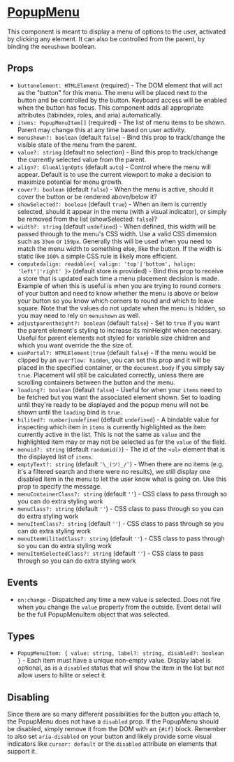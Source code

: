# [PopupMenu](./../src/lib/components/PopupMenu.svelte)

This component is meant to display a menu of options to the user, activated by clicking
any element. It can also be controlled from the parent, by binding the `menushown` boolean.

## Props
* `buttonelement: HTMLElement` (required) - The DOM element that will act as the "button" for this menu. The menu will be placed next to the button and be controlled by the button. Keyboard access will be enabled when the button has focus. This component adds all appropriate attributes (tabindex, roles, and aria) automatically.
* `items: PopupMenuItem[]` (required) - The list of menu items to be shown. Parent may change this at any time based on user activity.
* `menushown?: boolean` (default `false`) - Bind this prop to track/change the visible state of the menu from the parent.
* `value?: string` (default no selection) - Bind this prop to track/change the currently selected value from the parent.
* `align?: GlueAlignOpts` (default `auto`) - Control where the menu will appear. Default is to use the current viewport to make a decision to maximize potential for menu growth.
* `cover?: boolean` (default `false`) - When the menu is active, should it cover the button or be rendered above/below it?
* `showSelected?: boolean` (default `true`) - When an item is currently selected, should it appear in the menu (with a visual indicator), or simply be removed from the list (showSelected: `false`)?
* `width?: string` (default `undefined`) - When defined, this width will be passed through to the menu's CSS width. Use a valid CSS dimension such as `33em` or `159px`. Generally this will be used when you need to match the menu width to something else, like the button. If the width is static like `100%` a simple CSS rule is likely more efficient.
* `computedalign: readable<{ valign: 'top'|'bottom', halign: 'left'|'right' }>` (default store is provided) - Bind this prop to receive a store that is updated each time a menu placement decision is made. Example of when this is useful is when you are trying to round corners of your button and need to know whether the menu is above or below your button so you know which corners to round and which to leave square. Note that the values do not update when the menu is hidden, so you may need to rely on `menushown` as well.
* `adjustparentheight?: boolean` (default `false`) - Set to `true` if you want the parent element's styling to increase its minHeight when necessary. Useful for parent elements not styled for variable size children and which you want override the the size of.
* `usePortal?: HTMLElement|true` (default `false`) - If the menu would be clipped by an `overflow: hidden`, you can set this prop and it will be placed in the specified container, or the `document.body` if you simply say `true`. Placement will still be calculated correctly, unless there are scrolling containers between the button and the menu.
* `loading?: boolean` (default `false`) - Useful for when your `items` need to be fetched but you want the associated element shown. Set to loading until they're ready to be displayed and the popup menu will not be shown until the `loading` bind is `true`.
* `hilited?: number|undefined` (default `undefined`) - A bindable value for inspecting which item in `items` is currently highlighted as the item currently active in the list. This is not the same as `value` and the highlighted item may or may not be selected as for the `value` of the field.
* `menuid?: string` (default `randomid()`) - The id of the `<ul>` element that is the displayed list of `items`.
* `emptyText?: string` (default `¯\_(ツ)_/¯`) - When there are no items (e.g. it's a filtered search and there were no results), we still display one disabled item in the menu to let the user know what is going on. Use this prop to specify the message.
* `menuContainerClass?: string` (default `''`) - CSS class to pass through so you can do extra styling work
* `menuClass?: string` (default `''`) - CSS class to pass through so you can do extra styling work
* `menuItemClass?: string` (default `''`) - CSS class to pass through so you can do extra styling work
* `menuItemHilitedClass?: string` (default `''`) - CSS class to pass through so you can do extra styling work
* `menuItemSelectedClass?: string` (default `''`) - CSS class to pass through so you can do extra styling work
## Events
* `on:change` - Dispatched any time a new value is selected. Does not fire when you change the `value` property from the outside. Event detail will be the full PopupMenuItem object that was selected.

## Types
* `PopupMenuItem: { value: string, label?: string, disabled?: boolean }` - Each item must have a unique non-empty value. Display label is optional, as is a `disabled` status that will show the item in the list but not allow users to hilite or select it.

## Disabling
Since there are so many different possibilities for the button you attach to, the PopupMenu does not have a `disabled` prop. If the PopupMenu should be disabled, simply remove it from the DOM with an `{#if}` block. Remember to also set `aria-disabled` on your button and likely provide some visual indicators like `cursor: default` or the `disabled` attribute on elements that support it.
